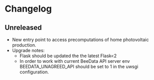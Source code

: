 # Changelog

## Unreleased

- New entry point to access precomputations of home
  photovoltaic production.
- Upgrade notes:
  - Flask should be updated the the latest Flask<2
  - In order to work with current BeeData API server
    env BEEDATA_UNAGREED_API should be set to 1
    in the uwsgi configuration.


